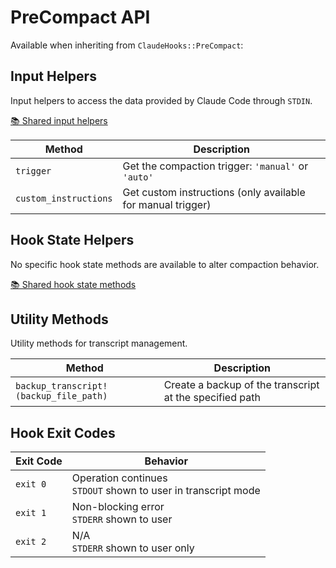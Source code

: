 # PreCompact API

Available when inheriting from `ClaudeHooks::PreCompact`:

## Input Helpers
Input helpers to access the data provided by Claude Code through `STDIN`.

[📚 Shared input helpers](COMMON.md#input-helpers)

| Method | Description |
|--------|-------------|
| `trigger` | Get the compaction trigger: `'manual'` or `'auto'` |
| `custom_instructions` | Get custom instructions (only available for manual trigger) |

## Hook State Helpers
No specific hook state methods are available to alter compaction behavior.

[📚 Shared hook state methods](COMMON.md#hook-state-methods)

## Utility Methods
Utility methods for transcript management.

| Method | Description |
|--------|-------------|
| `backup_transcript!(backup_file_path)` | Create a backup of the transcript at the specified path |

## Hook Exit Codes

| Exit Code | Behavior |
|-----------|----------|
| `exit 0` | Operation continues<br/>`STDOUT` shown to user in transcript mode |
| `exit 1` | Non-blocking error<br/>`STDERR` shown to user |
| `exit 2` | N/A<br/>`STDERR` shown to user only |